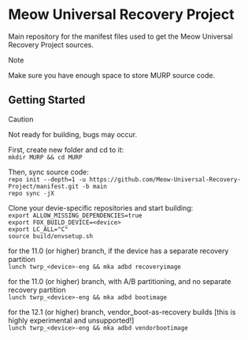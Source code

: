 # Meow Universal Recovery Project
Main repository for the manifest files used to get the Meow Universal Recovery Project sources.

> [!NOTE]
> Make sure you have enough space to store MURP source code.

## Getting Started

> [!CAUTION]
> Not ready for building, bugs may occur.

First, create new folder and cd to it:<br>
`mkdir MURP && cd MURP`<br>

Then, sync source code:<br>
`repo init --depth=1 -u https://github.com/Meow-Universal-Recovery-Project/manifest.git -b main`<br>
`repo sync -jX`<br>

Clone your devie-specific repositories and start building:<br>
`export ALLOW_MISSING_DEPENDENCIES=true`<br>
`export FOX_BUILD_DEVICE=<device>`<br>
`export LC_ALL="C"`<br>
`source build/envsetup.sh`<br>

for the 11.0 (or higher) branch, if the device has a separate recovery partition<br>
`lunch twrp_<device>-eng && mka adbd recoveryimage`<br>

for the 11.0 (or higher) branch, with A/B partitioning, and no separate recovery partition<br>
`lunch twrp_<device>-eng && mka adbd bootimage`<br>

for the 12.1 (or higher) branch, vendor_boot-as-recovery builds [this is highly experimental and unsupported!]<br>
`lunch twrp_<device>-eng && mka adbd vendorbootimage`<br>
